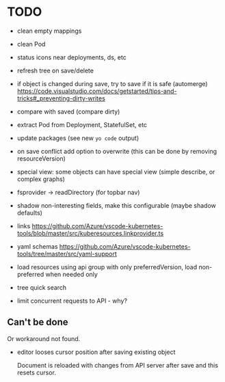 # TODO

- clean empty mappings
- clean Pod
- status icons near deployments, ds, etc
- refresh tree on save/delete
- if object is changed during save, try to save if it is safe (automerge) https://code.visualstudio.com/docs/getstarted/tips-and-tricks#_preventing-dirty-writes
- compare with saved (compare dirty)

- extract Pod from Deployment, StatefulSet, etc
- update packages (see new `yo code` output)
- on save conflict add option to overwrite (this can be done by removing resourceVersion)
- special view: some objects can have special view (simple describe, or complex graphs)

- fsprovider -> readDirectory (for topbar nav)
- shadow non-interesting fields, make this configurable (maybe shadow defaults)
- links https://github.com/Azure/vscode-kubernetes-tools/blob/master/src/kuberesources.linkprovider.ts
- yaml schemas https://github.com/Azure/vscode-kubernetes-tools/tree/master/src/yaml-support

- load resources using api group with only preferredVersion, load non-preferred when needed only
- tree quick search
- limit concurrent requests to API - why?


## Can't be done

Or workaround not found.

- editor looses cursor position after saving existing object

  Document is reloaded with changes from API server after save and this resets cursor.
